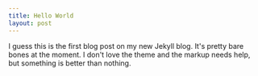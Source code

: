 ```yaml
---
title: Hello World
layout: post
---
```


I guess this is the first blog post on my new Jekyll blog. It's pretty bare bones at the moment. I don't love the theme and the markup needs help, but something is better than nothing.